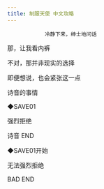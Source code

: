 ```yaml
---
title: 制服天使 中文攻略
---
```


                冷静下来，绅士地问话

那，让我看内裤

不对，那并非现实的选择

即便想说，也会紧张这一点

诗音的事情

◆SAVE01

强烈拒绝



诗音 END



◆SAVE01开始

无法强烈拒绝



BAD END


              
